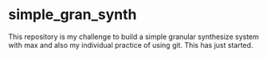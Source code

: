 # simple_gran_synth
This repository is my challenge to build a simple granular synthesize system with max
and also my individual practice of using git.
This has just started.